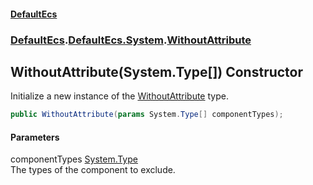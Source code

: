 #### [DefaultEcs](./index.md 'index')
### [DefaultEcs](./index.md 'index').[DefaultEcs.System](./DefaultEcs-System.md 'DefaultEcs.System').[WithoutAttribute](./DefaultEcs-System-WithoutAttribute.md 'DefaultEcs.System.WithoutAttribute')
## WithoutAttribute(System.Type[]) Constructor
Initialize a new instance of the [WithoutAttribute](./DefaultEcs-System-WithoutAttribute.md 'DefaultEcs.System.WithoutAttribute') type.  
```C#
public WithoutAttribute(params System.Type[] componentTypes);
```
#### Parameters
<a name='DefaultEcs-System-WithoutAttribute-WithoutAttribute(System-Type--)-componentTypes'></a>
componentTypes [System.Type](https://docs.microsoft.com/en-us/dotnet/api/System.Type 'System.Type')  
The types of the component to exclude.  
